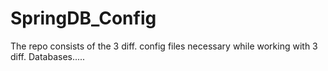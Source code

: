 # SpringDB_Config
The repo consists of the 3 diff. config files necessary while working with 3 diff. Databases.....
